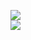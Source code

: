 [![](https://img.shields.io/badge/Made%20With-Github%20Spray-lightgrey.svg?style=for-the-badge&logo=github)](https://github.com/Annihil/github-spray#21693)  
[![](https://i.imgur.com/2DrTn0Z.gif)](https://github.com/Annihil/github-spray)
